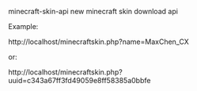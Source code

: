 minecraft-skin-api
new minecraft skin download api


Example:

http://localhost/minecraftskin.php?name=MaxChen_CX

or:

http://localhost/minecraftskin.php?uuid=c343a67ff3fd49059e8ff58385a0bbfe
